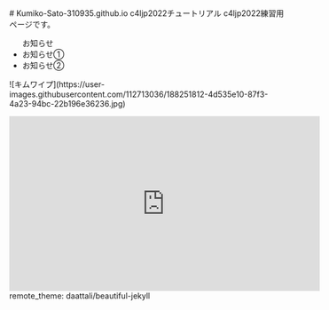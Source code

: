 <script src="https://cdn.jsdelivr.net/npm/tify@0.27.0/dist/tify.js"></script>
<script src="https://cdnjs.cloudflare.com/ajax/libs/list.js/2.3.1/list.min.js"></script>
<link rel="stylesheet" href="https://cdn.jsdelivr.net/npm/tify@0.27.0/dist/tify.css">
# Kumiko-Sato-310935.github.io
c4ljp2022チュートリアル
c4ljp2022練習用ページです。
<p><ul>お知らせ
<li>お知らせ①</li>
<li>お知らせ②</li>
 </ul>
 </p>
 <p>
![キムワイプ](https://user-images.githubusercontent.com/112713036/188251812-4d535e10-87f3-4a23-94bc-22b196e36236.jpg)
</p>

<iframe width="560" height="315" src="https://www.youtube.com/embed/_9spUxP_NwE" title="YouTube video player" frameborder="0" allow="accelerometer; autoplay; clipboard-write; encrypted-media; gyroscope; picture-in-picture" allowfullscreen></iframe>
remote_theme: daattali/beautiful-jekyll
